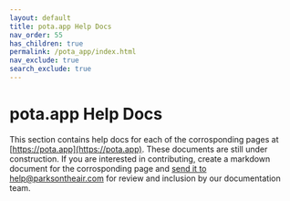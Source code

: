 ```yaml
---
layout: default
title: pota.app Help Docs
nav_order: 55
has_children: true
permalink: /pota_app/index.html
nav_exclude: true
search_exclude: true
---
```


# pota.app Help Docs

This section contains help docs for each of the corrosponding pages at [https://pota.app](https://pota.app). These documents are still under construction. If you are interested in contributing, create a markdown document for the corrosponding page and [send it to help@parksontheair.com](mailto:help@parksonthair.com) for review and inclusion by our documentation team.
